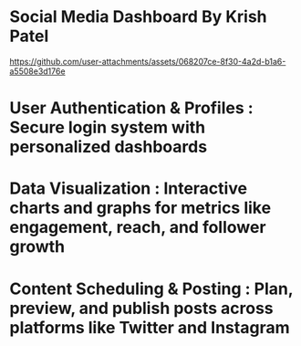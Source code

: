 #  Social Media Dashboard By Krish Patel

https://github.com/user-attachments/assets/068207ce-8f30-4a2d-b1a6-a5508e3d176e

# User Authentication & Profiles : Secure login system with personalized dashboards
# Data Visualization : Interactive charts and graphs for metrics like engagement, reach, and follower growth
# Content Scheduling & Posting : Plan, preview, and publish posts across platforms like Twitter and Instagram

